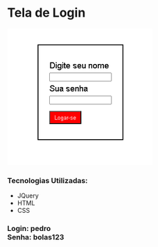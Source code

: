<h1>Tela de Login</h1>
<img src="./image.png">
<h3>Tecnologias Utilizadas:</h3>
<ul>
  <li>JQuery</li>
  <li>HTML</li>
  <li>CSS</li>
</ul>
<h3>Login: pedro <br>Senha: bolas123</h3>

